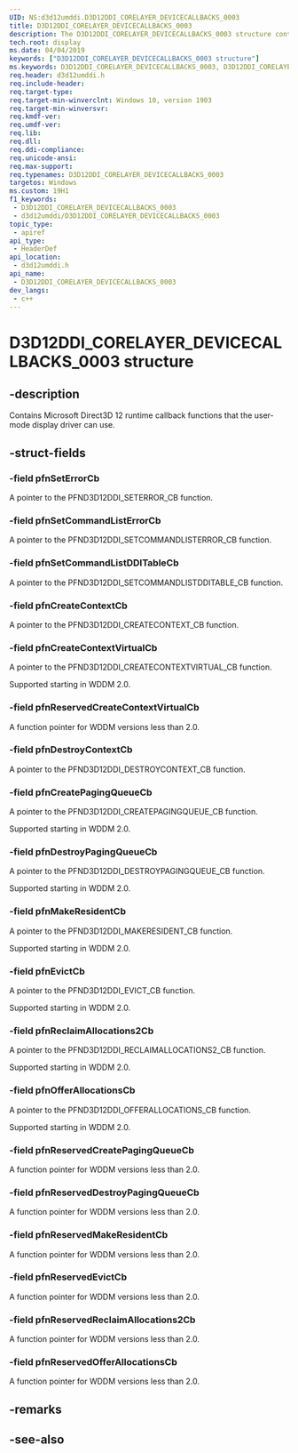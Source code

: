 ```yaml
---
UID: NS:d3d12umddi.D3D12DDI_CORELAYER_DEVICECALLBACKS_0003
title: D3D12DDI_CORELAYER_DEVICECALLBACKS_0003
description: The D3D12DDI_CORELAYER_DEVICECALLBACKS_0003 structure contains Microsoft Direct3D 12 runtime callback functions that a user-mode display driver can use.
tech.root: display
ms.date: 04/04/2019
keywords: ["D3D12DDI_CORELAYER_DEVICECALLBACKS_0003 structure"]
ms.keywords: D3D12DDI_CORELAYER_DEVICECALLBACKS_0003, D3D12DDI_CORELAYER_DEVICECALLBACKS_0003,
req.header: d3d12umddi.h
req.include-header: 
req.target-type: 
req.target-min-winverclnt: Windows 10, version 1903
req.target-min-winversvr: 
req.kmdf-ver: 
req.umdf-ver: 
req.lib: 
req.dll: 
req.ddi-compliance: 
req.unicode-ansi: 
req.max-support: 
req.typenames: D3D12DDI_CORELAYER_DEVICECALLBACKS_0003
targetos: Windows
ms.custom: 19H1
f1_keywords:
 - D3D12DDI_CORELAYER_DEVICECALLBACKS_0003
 - d3d12umddi/D3D12DDI_CORELAYER_DEVICECALLBACKS_0003
topic_type:
 - apiref
api_type:
 - HeaderDef
api_location:
 - d3d12umddi.h
api_name:
 - D3D12DDI_CORELAYER_DEVICECALLBACKS_0003
dev_langs:
 - c++
---
```


# D3D12DDI_CORELAYER_DEVICECALLBACKS_0003 structure


## -description

Contains Microsoft Direct3D 12 runtime callback functions that the user-mode display driver can use.

## -struct-fields

### -field pfnSetErrorCb

A pointer to the PFND3D12DDI_SETERROR_CB function.

### -field pfnSetCommandListErrorCb

A pointer to the PFND3D12DDI_SETCOMMANDLISTERROR_CB function.

### -field pfnSetCommandListDDITableCb

A pointer to the PFND3D12DDI_SETCOMMANDLISTDDITABLE_CB function.

### -field pfnCreateContextCb

A pointer to the PFND3D12DDI_CREATECONTEXT_CB function.

### -field pfnCreateContextVirtualCb

A pointer to the PFND3D12DDI_CREATECONTEXTVIRTUAL_CB function.

Supported starting in WDDM 2.0.

### -field pfnReservedCreateContextVirtualCb

A function pointer for WDDM versions less than 2.0.

### -field pfnDestroyContextCb

A pointer to the PFND3D12DDI_DESTROYCONTEXT_CB function.

### -field pfnCreatePagingQueueCb

A pointer to the PFND3D12DDI_CREATEPAGINGQUEUE_CB function.

Supported starting in WDDM 2.0.

### -field pfnDestroyPagingQueueCb

A pointer to the PFND3D12DDI_DESTROYPAGINGQUEUE_CB function.

Supported starting in WDDM 2.0.

### -field pfnMakeResidentCb

A pointer to the PFND3D12DDI_MAKERESIDENT_CB function.

Supported starting in WDDM 2.0.

### -field pfnEvictCb

A pointer to the PFND3D12DDI_EVICT_CB function.

Supported starting in WDDM 2.0.

### -field pfnReclaimAllocations2Cb

A pointer to the PFND3D12DDI_RECLAIMALLOCATIONS2_CB function.

Supported starting in WDDM 2.0.

### -field pfnOfferAllocationsCb

A pointer to the PFND3D12DDI_OFFERALLOCATIONS_CB function.

Supported starting in WDDM 2.0.

### -field pfnReservedCreatePagingQueueCb

A function pointer for WDDM versions less than 2.0.

### -field pfnReservedDestroyPagingQueueCb

A function pointer for WDDM versions less than 2.0.

### -field pfnReservedMakeResidentCb

A function pointer for WDDM versions less than 2.0.

### -field pfnReservedEvictCb

A function pointer for WDDM versions less than 2.0.

### -field pfnReservedReclaimAllocations2Cb

A function pointer for WDDM versions less than 2.0.

### -field pfnReservedOfferAllocationsCb

 
A function pointer for WDDM versions less than 2.0.

## -remarks

## -see-also

